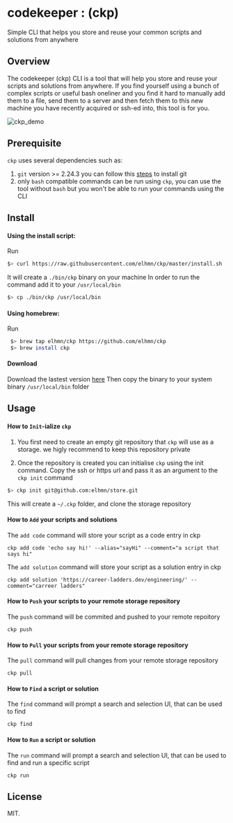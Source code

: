 # codekeeper : (ckp)
Simple CLI that helps you store and reuse your common scripts and solutions from anywhere

## Overview

The codekeeper (ckp) CLI is a tool that will help you store and reuse your scripts and solutions from anywhere.
If you find yourself using a bunch of complex scripts or useful bash oneliner and you find it hard to manually add them to a file, send them to a server and then fetch them to this new machine you have recently acquired or ssh-ed into, this tool is for you.

![ckp_demo](https://user-images.githubusercontent.com/5704817/120272338-39377a80-c2ad-11eb-9058-a16f98745bb1.gif)

## Prerequisite
`ckp` uses several dependencies such as:
1. `git` version >= 2.24.3 you can follow this [steps](https://git-scm.com/book/en/v2/Getting-Started-Installing-Git) to install git
2. only `bash` compatible commands can be run using `ckp`, you can use the tool without `bash` but you won't be able to run your commands using the CLI

## Install

#### Using the install script:

Run
```sh
$> curl https://raw.githubusercontent.com/elhmn/ckp/master/install.sh | bash
```
It will create a `./bin/ckp` binary on your machine
In order to run the command add it to your `/usr/local/bin`
```sh
$> cp ./bin/ckp /usr/local/bin
```

#### Using homebrew:

Run
```sh
 $> brew tap elhmn/ckp https://github.com/elhmn/ckp
 $> brew install ckp
```

#### Download

Download the lastest version [here](https://github.com/elhmn/ckp/releases)
Then copy the binary to your system binary `/usr/local/bin` folder


## Usage

#### How to `Init`-ialize `ckp`

1. You first need to create an empty git repository that `ckp` will use as a storage. we higly recommend to keep this repository private

2. Once the repository is created you can initialise `ckp` using the init command.
    Copy the ssh or https url and pass it as an argument to the `ckp init` command

```sh
$> ckp init git@github.com:elhmn/store.git
```

This will create a `~/.ckp` folder, and clone the storage repository

#### How to `Add` your scripts and solutions

The `add code` command will store your script as a code entry in ckp

```
ckp add code 'echo say hi!' --alias="sayHi" --comment="a script that says hi"
```

The `add solution` command will store your script as a solution entry in ckp

```
ckp add solution 'https://career-ladders.dev/engineering/' --comment="carreer ladders"
```

#### How to `Push` your scripts to your remote storage repository

The `push` command will be commited and pushed to your remote repoitory

```
ckp push
```

#### How to `Pull` your scripts from your remote storage repository

The `pull` command will pull changes from your remote storage repository

```
ckp pull
```

#### How to `Find` a script or solution

The `find` command will prompt a search and selection UI, that can be used to find

```
ckp find
```

#### How to `Run` a script or solution

The `run` command will prompt a search and selection UI, that can be used to find and run a specific script

```
ckp run
```


## License

MIT.
